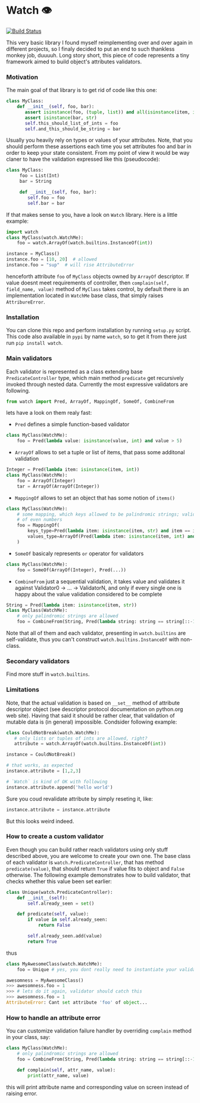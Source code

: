 # Watch 👁
[![Build Status](https://api.travis-ci.org/magniff/watch.svg?branch=master)](https://travis-ci.org/magniff/watch)

This very basic library I found myself reimplementing over and over again in different projects, so I finaly decided to put an end to such thankless monkey job, duuuuh. Long story short, this piece of code represents a tiny framework aimed to build object's attributes validators.

### Motivation
The main goal of that library is to get rid of code like this one:
```python
class MyClass:
    def __init__(self, foo, bar):
       assert isinstance(foo, (tuple, list)) and all(isinstance(item, int) for item in foo)
       assert isinstance(bar, str)
       self.this_should_list_of_ints = foo
       self.and_this_should_be_string = bar
```
Usually you heavily rely on types or values of your attributes.
Note, that you should perform these assertions each time you set attributes foo and bar in order to keep your state consistent.
From my point of view it would be way claner to have the validation expressed like this (pseudocode):
```python
class MyClass:
     foo = List(Int)
     bar = String

     def __init__(self, foo, bar):
        self.foo = foo
        self.bar = bar
```
If that makes sense to you, have a look on `Watch` library. Here is a little example:
```python
import watch
class MyClass(watch.WatchMe):
    foo = watch.ArrayOf(watch.builtins.InstanceOf(int)) 

instance = MyClass()
instance.foo = [10, 20]  # allowed
instance.foo = "sup"  # will rise AttributeError
```
henceforth attribute `foo` of `MyClass` objects owned by `ArrayOf` descriptor. If value doesnt meet requirements of controller, then `complain(self, field_name, value)` method of `MyClass` takes control, by default there is an implementation located in `WatchMe` base class, that simply raises `AttribureError`.

### Installation
You can clone this repo and perform installation by running `setup.py` script. This code also available in `pypi` by name `watch`, so to get it from there just run `pip install watch`.

### Main validators
Each validator is represented as a class extending base `PredicateController` type, which main method `predicate` get recursively invoked through nested data. Currently the most expressive validators are following.
```python
from watch import Pred, ArrayOf, MappingOf, SomeOf, CombineFrom
```
lets have a look on them realy fast:
* `Pred` defines a simple function-based validator
```python
class MyClass(WatchMe):
    foo = Pred(lambda value: isinstance(value, int) and value > 5)
```
* `ArrayOf` allows to set a tuple or list of items, that pass some additonal validation
```python
Integer = Pred(lambda item: isinstance(item, int))
class MyClass(WatchMe):
    foo = ArrayOf(Integer)
    tar = ArrayOf(ArrayOf(Integer))
```
* `MappingOf` allows to set an object that has some notion of `items()`
```python
class MyClass(WatchMe):
    # some mapping, which keys allowed to be palindromic strings; valid values are lists
    # of even numbers
    foo = MappingOf(
        keys_type=Pred(lambda item: isinstance(item, str) and item == item[::-1])),
        values_type=ArrayOf(Pred(lambda item: isinstance(item, int) and not item % 2))
    )
```

* `SomeOf` basicaly represents `or` operator for validators
```python
class MyClass(WatchMe):
    foo = SomeOf(ArrayOf(Integer), Pred(...))
```
* `CombineFrom` just a sequential validation, it takes value and validates it against Validator0 -> ... -> ValidatorN, and only if every single one is happy about the value validation considered to be complete
```python
String = Pred(lambda item: isinstance(item, str))
class MyClass(WatchMe):
    # only palindromic strings are allowed
    foo = CombineFrom(String, Pred(lambda string: string == string[::-1]))
```
Note that all of them and each validator, presenting in `watch.builtins` are self-validate, thus you can't construct `watch.builtins.InstanceOf` with non-class.

### Secondary validators
Find more stuff in `watch.builtins`.

### Limitations
Note, that the actual validation is based on `__set__` method of attribute descriptor object (see descriptor protocol documentation on python.org web site). Having that said it should be rather clear, that validation of mutable data is (in general) impossible. Condsider following example:
```python
class CouldNotBreak(watch.WatchMe):
   # only lists or tuples of ints are allowed, right?
   attribute = watch.ArrayOf(watch.builtins.InstanceOf(int))

instance = CouldNotBreak()

# that works, as expected
instance.attribute = [1,2,3]

# `Watch` is kind of OK with following
instance.attribute.append('hello world')
```
Sure you coud revalidate attribute by simply reseting it, like:
```python
instance.attribute = instance.attribute
```
But this looks weird indeed.


### How to create a custom validator
Even though you can build rather reach validators using only stuff described above, you are welcome to create your own one. The base class of each validator is `watch.PredicateController`, that has method `predicate(value)`, that should return `True` if value fits to object and `False` otherwise. The following example demonstrates how to build validator, that checks whether this value been set earlier:
```python
class Unique(watch.PredicateController):
    def __init__(self):
        self.already_seen = set()

    def predicate(self, value):
        if value in self.already_seen:
            return False

        self.already_seen.add(value)
        return True
```
thus
```python
class MyAwesomeClass(watch.WatchMe):
    foo = Unique # yes, you dont really need to instantiate your validators

awesomness = MyAwesomeClass()
>>> awesomness.foo = 1
>>> # lets do it again, validator should catch this
>>> awesomness.foo = 1
AttributeError: Cant set attribute 'foo' of object...
```

### How to handle an attribute error
You can customize validation failure handler by overriding `complain` method in your class, say:
```python
class MyClass(WatchMe):
    # only palindromic strings are allowed
    foo = CombineFrom(String, Pred(lambda string: string == string[::-1]))

    def complain(self, attr_name, value):
        print(attr_name, value)
```
this will print attribute name and corresponding value on screen instead of raising error.

